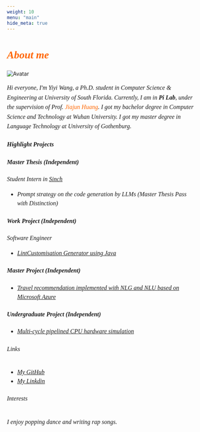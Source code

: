 ```yaml
---
weight: 10
menu: "main"
hide_meta: true
---
```

<h1 style="font-family: Georgia, 'Times New Roman', serif; line-height: 1.6; color: #ff6600;font-style: italic;">About me</h1>

![Avatar](https://braveoneone.github.io/me.jpeg) 
      <!-- Hi everyone, I'm Yiyi Wang, a Ph.D. student in Computer Science & Engineering at University of South Florida. 
      Currently, I am in **Pi Lab**, under the supervision of Prof. 
      [Jiajun Huang](https://jiajunhuang1999.github.io).
      I got my bachelor degree in Computer Science and Technology at Wuhan University. 
      I got my master degree in Language Technology at University of Gothenburg. -->
<p style="font-family: Georgia, 'Times New Roman', serif; font-size: 1rem; line-height: 1.6;font-style: italic; ">
  Hi everyone, I'm Yiyi Wang, a Ph.D. student in Computer Science & Engineering at University of South Florida. 
  Currently, I am in <strong>Pi Lab</strong>, under the supervision of Prof. 
  <a href="https://jiajunhuang1999.github.io" style="color: #ff6600; text-decoration: none;">Jiajun Huang</a>.
  I got my bachelor degree in Computer Science and Technology at Wuhan University. 
  I got my master degree in Language Technology at University of Gothenburg.
</p>

<h3 style="font-family: Georgia, 'Times New Roman', serif; line-height: 1.5; font-style: italic;"> Highlight Projects </h3>
<h4 style="font-family: Georgia, 'Times New Roman', serif; font-size: 1rem; line-height: 1.5; font-style: italic;">Master Thesis (Independent)</h4>
<p style="font-family: Georgia, 'Times New Roman', serif; font-size: 1rem; line-height: 1.5; font-style: italic">
Student Intern in <a href="https://sinch.com">Sinch</a>
</p>
<!-- --Student Intern in [Sinch](https://sinch.com) -->
<ul style="font-family: Georgia, 'Times New Roman', serif; font-size: 1rem; line-height: 1.5; font-style: italic;">
 <li>Prompt strategy on the code generation by LLMs (Master Thesis Pass with Distinction)</li>
</ul> 

<h4 style="font-family: Georgia, 'Times New Roman', serif; font-size: 1rem; line-height: 1.5; font-style: italic;">Work Project (Independent)</h4>
<p style="font-family: Georgia, 'Times New Roman', serif; font-size: 1rem; line-height: 1.5; font-style: italic">
Software Engineer
</p>
<ul style="font-family: Georgia, 'Times New Roman', serif; font-size: 1rem; line-height: 1.5;font-style: italic;">
 <li><a href="https://github.com/Braveoneone/LintCustomisation/tree/main">LintCustomisation Generator using Java</a></li>
</ul> 

<h4 style="font-family: Georgia, 'Times New Roman', serif; font-size: 1rem; line-height: 1.5;font-style: italic;">Master Project (Independent)</h4>
<ul style="font-family: Georgia, 'Times New Roman', serif; font-size: 1rem; line-height: 1.5;font-style: italic;">
 <li><a href="https://github.com/Braveoneone/final-project-dialogue-system2/blob/main/README.md">Travel recommendation implemented with NLG and NLU based on Microsoft Azure</a></li>
</ul>


<h4 style="font-family: Georgia, 'Times New Roman', serif; font-size: 1rem; line-height: 1.5;font-style: italic;">Undergraduate Project (Independent)</h4>
<ul style="font-family: Georgia, 'Times New Roman', serif; font-size: 1rem; line-height: 1.5;font-style: italic;">
 <li><a href="https://raw.githubusercontent.com/Braveoneone/Braveoneone.github.io/3276570222ff8c48ea502f54f8d34d24e251bd26/static/cpuVHDL.pdf">Multi-cycle pipelined CPU hardware simulation</a></li>
</ul>


<h6 style="font-family: Georgia, 'Times New Roman', serif; font-size: 1rem; line-height: 1.5;font-style: italic;"> Links </h6>

<ul style="font-family: Georgia, 'Times New Roman', serif; font-size: 1rem; line-height: 1.5; font-style: italic;">
  <li><a href="https://github.com/Braveoneone">My GitHub</a></li>
  <li><a href="https://www.linkedin.com/in/yiyi-wang-0551b7179/">My Linkdin</a></li>
</ul>

<h6 style="font-family: Georgia, 'Times New Roman', serif; font-size: 1rem; line-height: 1.5; font-style: italic;"> Interests </h6>
<p style="font-family: Georgia, 'Times New Roman', serif; font-size: 1rem; line-height: 1.5;font-style: italic">I enjoy popping dance and writing rap songs. </p>

 
